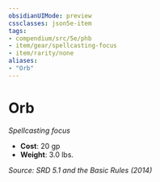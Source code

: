 ```yaml
---
obsidianUIMode: preview
cssclasses: json5e-item
tags:
- compendium/src/5e/phb
- item/gear/spellcasting-focus
- item/rarity/none
aliases: 
- "Orb"
---
```

# Orb
*Spellcasting focus*  

- **Cost**: 20 gp
- **Weight**: 3.0 lbs.

*Source: SRD 5.1 and the Basic Rules (2014)*